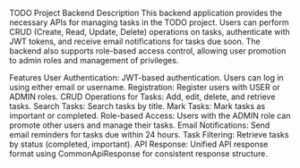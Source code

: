 TODO Project Backend
Description
This backend application provides the necessary APIs for managing tasks in the TODO project. Users can perform CRUD (Create, Read, Update, Delete) operations on tasks, authenticate with JWT tokens, and receive email notifications for tasks due soon. The backend also supports role-based access control, allowing user promotion to admin roles and management of privileges.

Features
User Authentication:
JWT-based authentication.
Users can log in using either email or username.
Registration:
Register users with USER or ADMIN roles.
CRUD Operations for Tasks:
Add, edit, delete, and retrieve tasks.
Search Tasks:
Search tasks by title.
Mark Tasks:
Mark tasks as important or completed.
Role-based Access:
Users with the ADMIN role can promote other users and manage their tasks.
Email Notifications:
Send email reminders for tasks due within 24 hours.
Task Filtering:
Retrieve tasks by status (completed, important).
API Response:
Unified API response format using CommonApiResponse for consistent response structure.

